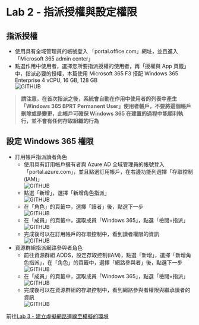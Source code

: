 # Lab 2 - 指派授權與設定權限

## 指派授權
- 使用具有全域管理員的帳號登入 「portal.office.com」網址，並且進入 「Microsoft 365 admin center」<br>
- 點選作用中使用者，選擇您所要指派授權的使用者，再「授權與 App 頁籤」中，指派必要的授權，本篇使用 Microsoft 365 F3 搭配 Windows 365 Enterprise 4 vCPU, 16 GB, 128 GB<br>
  ![GITHUB](https://github.com/BrianHsing/Windows365/blob/main/images/assign.png "assign")<br>
> **請注意，在首次指派之後，系統會自動在作用中使用者的列表中產生 「Windows 365 BPRT Permanent User」使用者帳戶，不要將這個帳戶刪除或是變更，此帳戶可確保 Windows 365 在建置的過程中能順利執行，並不會有任何存取組織的行為** <br>
## 設定 Windows 365 權限
- 訂用帳戶指派讀者角色
  - 使用具有訂用帳戶擁有者與 Azure AD 全域管理員的帳號登入「portal.azure.com」，並且點選訂用帳戶，在右邊功能列選擇「存取控制(IAM)」<br>
    ![GITHUB](https://github.com/BrianHsing/Windows365/blob/main/images/subscription.png "subscription")<br>
  - 點選「新增」，選擇「新增角色指派」<br>
    ![GITHUB](https://github.com/BrianHsing/Windows365/blob/main/images/rbac1.png "rbac1")<br>
  - 在「角色」的頁籤中，選擇「讀者」後，點選下一步<br>
    ![GITHUB](https://github.com/BrianHsing/Windows365/blob/main/images/rbac2.png "rbac2")<br>
  - 在「成員」的頁籤中，選取成員「Windows 365」，點選「檢閱+指派」<br>
    ![GITHUB](https://github.com/BrianHsing/Windows365/blob/main/images/rbac3.png "rbac3")<br>
  - 完成後可以在訂用帳戶的存取控制中，看到讀者權限的資訊<br>
    ![GITHUB](https://github.com/BrianHsing/Windows365/blob/main/images/rbac4.png "rbac4")<br>
- 資源群組指派網路參與者角色
  - 前往資源群組 ADDS，設定存取控制(IAM)，點選「新增」，選擇「新增角色指派」，在「角色」的頁籤中，選擇「網路參與者」後，點選下一步<br>
    ![GITHUB](https://github.com/BrianHsing/Windows365/blob/main/images/rbac5.png "rbac5")<br>
  - 在「成員」的頁籤中，選取成員「Windows 365」，點選「檢閱+指派」<br>
    ![GITHUB](https://github.com/BrianHsing/Windows365/blob/main/images/rbac3.png "rbac3")<br>
  - 完成後可以在資源群組的存取控制中，看到網路參與者權限與繼承讀者的資訊<br>
    ![GITHUB](https://github.com/BrianHsing/Windows365/blob/main/images/rbac6.png "rbac6")<br>

前往[Lab 3 - 建立虛擬網路連線至模擬的環境](https://github.com/BrianHsing/Windows365/blob/main/Lab3.md)<br>